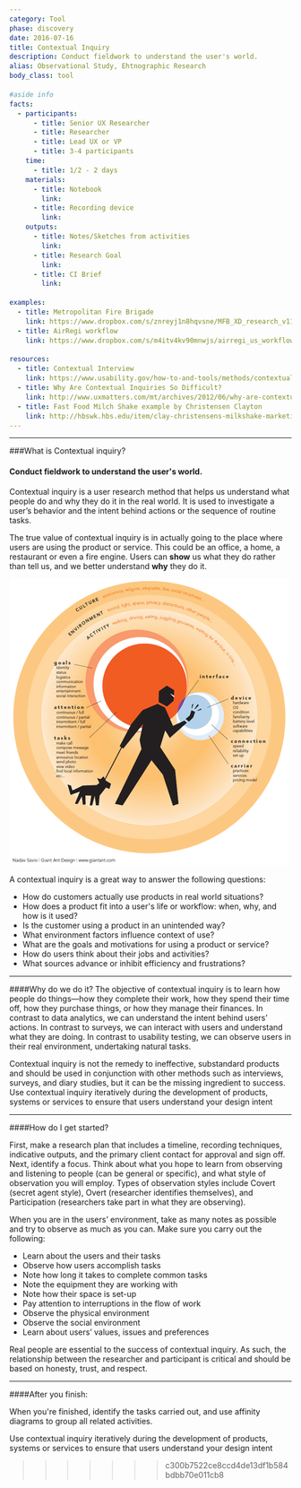 ```yaml
---
category: Tool
phase: discovery
date: 2016-07-16
title: Contextual Inquiry
description: Conduct fieldwork to understand the user's world.
alias: Observational Study, Ehtnographic Research
body_class: tool

#aside info
facts:
  - participants:
      - title: Senior UX Researcher
      - title: Researcher
      - title: Lead UX or VP
      - title: 3-4 participants
    time:
      - title: 1/2 - 2 days
    materials:
      - title: Notebook
        link:
      - title: Recording device
        link:   
    outputs:
      - title: Notes/Sketches from activities
        link:
      - title: Research Goal
        link:
      - title: CI Brief
        link:

examples:
  - title: Metropolitan Fire Brigade
    link: https://www.dropbox.com/s/znreyj1n8hqvsne/MFB_XD_research_v11_small.pdf?dl=0
  - title: AirRegi workflow
    link: https://www.dropbox.com/s/m4itv4kv90mnwjs/airregi_us_workflow.xlsx?dl=0

resources:
  - title: Contextual Interview
    link: https://www.usability.gov/how-to-and-tools/methods/contextual-interview.html
  - title: Why Are Contextual Inquiries So Difficult?
    link: http://www.uxmatters.com/mt/archives/2012/06/why-are-contextual-inquiries-so-difficult.php
  - title: Fast Food Milch Shake example by Christensen Clayton
    link: http://hbswk.hbs.edu/item/clay-christensens-milkshake-marketing
---
```


<hr />

###What is Contextual inquiry?
<h4 class="description">Conduct fieldwork to understand the user's world.</h4>

Contextual inquiry is a user research method that helps us understand what people do and why they do it in the real world. It is used to investigate a user’s behavior and the intent behind actions or the sequence of routine tasks.

The true value of contextual inquiry is in actually going to the place where users are using the product or service. This could be an office, a home, a restaurant or even a fire engine. Users can <b>show</b> us what they do rather than tell us, and we better understand <b>why</b> they do it.

<img src="../images/contextual-inquiry.png">

A contextual inquiry is a great way to answer the following questions:

- How do customers actually use products in real world situations?
- How does a product fit into a user's life or workflow: when, why, and how is it used?
- Is the customer using a product in an unintended way?
- What environment factors influence context of use?
- What are the goals and motivations for using a product or service?
- How do users think about their jobs and activities?
- What sources advance or inhibit efficiency and frustrations?



<hr />

####Why do we do it?
The objective of contextual inquiry is to learn how people do things—how they complete their work, how they spend their time off, how they purchase things, or how they manage their finances. In contrast to data analytics, we can understand the intent behind users’ actions. In contrast to surveys, we can interact with users and understand what they are doing. In contrast to usability testing, we can observe users in their real environment, undertaking natural tasks.

Contextual inquiry is not the remedy to ineffective, substandard products and should be used in conjunction with other methods such as interviews, surveys, and diary studies, but it can be the missing ingredient to success. Use contextual inquiry iteratively during the development of products, systems or services to ensure that users understand your design intent

<hr />

####How do I get started?


First, make a research plan that includes a timeline, recording techniques, indicative outputs, and the primary client contact for approval and sign off. Next, identify a focus. Think about what you hope to learn from observing and listening to people (can be general or specific), and what style of observation you will employ. Types of observation styles include Covert (secret agent style), Overt (researcher identifies themselves), and Participation (researchers take part in what they are observing).


When you are in the users’ environment, take as many notes as possible and try to observe as much as you can. Make sure you carry out the following:

- Learn about the users and their tasks
- Observe how users accomplish tasks
- Note how long it takes to complete common tasks
- Note the equipment they are working with
- Note how their space is set-up
- Pay attention to interruptions in the flow of work
- Observe the physical environment
- Observe the social environment
- Learn about users’ values, issues and preferences

Real people are essential to the success of contextual inquiry. As such, the relationship between the researcher and participant is critical and should be based on honesty, trust, and respect.

<hr />

####After you finish:

When you're finished, identify the tasks carried out, and use affinity diagrams to group all related activities.

Use contextual inquiry iteratively during the development of products, systems or services to ensure that users understand your design intent
>>>>>>> c300b7522ce8ccd4de13df1b584bdbb70e011cb8
